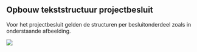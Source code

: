 Opbouw tekststructuur projectbesluit
------------------------------------

Voor het projectbesluit gelden de structuren per besluitonderdeel zoals in
onderstaande afbeelding.

![](media/a653188366cfde31ba1f1d3ce5d6fa95.jpg)
